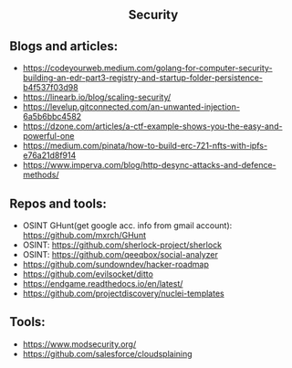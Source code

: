 <h2 align="center">Security</h2>

## Blogs and articles:

- https://codeyourweb.medium.com/golang-for-computer-security-building-an-edr-part3-registry-and-startup-folder-persistence-b4f537f03d98
- https://linearb.io/blog/scaling-security/
- https://levelup.gitconnected.com/an-unwanted-injection-6a5b6bbc4582
- https://dzone.com/articles/a-ctf-example-shows-you-the-easy-and-powerful-one
- https://medium.com/pinata/how-to-build-erc-721-nfts-with-ipfs-e76a21d8f914
- https://www.imperva.com/blog/http-desync-attacks-and-defence-methods/

## Repos and tools:

- OSINT GHunt(get google acc. info from gmail account): https://github.com/mxrch/GHunt
- OSINT: https://github.com/sherlock-project/sherlock
- OSINT: https://github.com/qeeqbox/social-analyzer
- https://github.com/sundowndev/hacker-roadmap
- https://github.com/evilsocket/ditto
- https://endgame.readthedocs.io/en/latest/
- https://github.com/projectdiscovery/nuclei-templates

## Tools:

- https://www.modsecurity.org/
- https://github.com/salesforce/cloudsplaining

